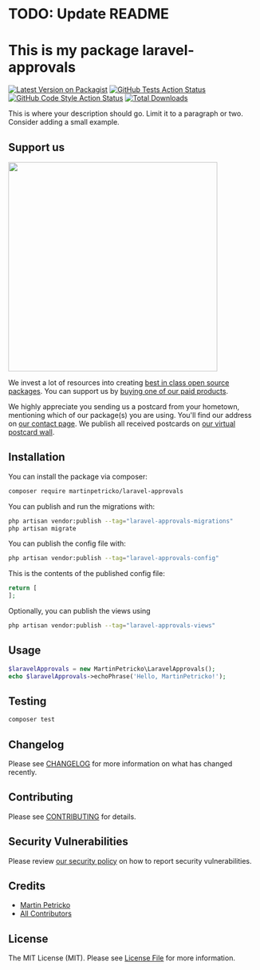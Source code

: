 # TODO: Update README

# This is my package laravel-approvals

[![Latest Version on Packagist](https://img.shields.io/packagist/v/martinpetricko/laravel-approvals.svg?style=flat-square)](https://packagist.org/packages/martinpetricko/laravel-approvals)
[![GitHub Tests Action Status](https://img.shields.io/github/actions/workflow/status/martinpetricko/laravel-approvals/run-tests.yml?branch=main&label=tests&style=flat-square)](https://github.com/martinpetricko/laravel-approvals/actions?query=workflow%3Arun-tests+branch%3Amain)
[![GitHub Code Style Action Status](https://img.shields.io/github/actions/workflow/status/martinpetricko/laravel-approvals/fix-php-code-style-issues.yml?branch=main&label=code%20style&style=flat-square)](https://github.com/martinpetricko/laravel-approvals/actions?query=workflow%3A"Fix+PHP+code+style+issues"+branch%3Amain)
[![Total Downloads](https://img.shields.io/packagist/dt/martinpetricko/laravel-approvals.svg?style=flat-square)](https://packagist.org/packages/martinpetricko/laravel-approvals)

This is where your description should go. Limit it to a paragraph or two. Consider adding a small example.

## Support us

[<img src="https://github-ads.s3.eu-central-1.amazonaws.com/laravel-approvals.jpg?t=1" width="419px" />](https://spatie.be/github-ad-click/laravel-approvals)

We invest a lot of resources into creating [best in class open source packages](https://spatie.be/open-source). You can support us by [buying one of our paid products](https://spatie.be/open-source/support-us).

We highly appreciate you sending us a postcard from your hometown, mentioning which of our package(s) you are using. You'll find our address on [our contact page](https://spatie.be/about-us). We publish all received postcards on [our virtual postcard wall](https://spatie.be/open-source/postcards).

## Installation

You can install the package via composer:

```bash
composer require martinpetricko/laravel-approvals
```

You can publish and run the migrations with:

```bash
php artisan vendor:publish --tag="laravel-approvals-migrations"
php artisan migrate
```

You can publish the config file with:

```bash
php artisan vendor:publish --tag="laravel-approvals-config"
```

This is the contents of the published config file:

```php
return [
];
```

Optionally, you can publish the views using

```bash
php artisan vendor:publish --tag="laravel-approvals-views"
```

## Usage

```php
$laravelApprovals = new MartinPetricko\LaravelApprovals();
echo $laravelApprovals->echoPhrase('Hello, MartinPetricko!');
```

## Testing

```bash
composer test
```

## Changelog

Please see [CHANGELOG](CHANGELOG.md) for more information on what has changed recently.

## Contributing

Please see [CONTRIBUTING](CONTRIBUTING.md) for details.

## Security Vulnerabilities

Please review [our security policy](../../security/policy) on how to report security vulnerabilities.

## Credits

- [Martin Petricko](https://github.com/MartinPetricko)
- [All Contributors](../../contributors)

## License

The MIT License (MIT). Please see [License File](LICENSE.md) for more information.
